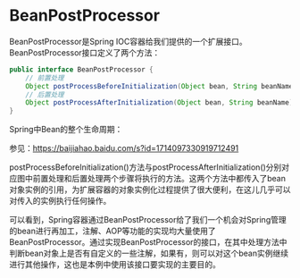 # BeanPostProcessor

BeanPostProcessor是Spring IOC容器给我们提供的一个扩展接口。BeanPostProcessor接口定义了两个方法：
```java
public interface BeanPostProcessor {
    // 前置处理
    Object postProcessBeforeInitialization(Object bean, String beanName) throws BeansException;
    // 后置处理
    Object postProcessAfterInitialization(Object bean, String beanName) throws BeansException;
}
```

Spring中Bean的整个生命周期：

参见：https://baijiahao.baidu.com/s?id=1714097330919712491

postProcessBeforeInitialization()方法与postProcessAfterInitialization()分别对应图中前置处理和后置处理两个步骤将执行的方法。这两个方法中都传入了bean对象实例的引用，为扩展容器的对象实例化过程提供了很大便利，在这儿几乎可以对传入的实例执行任何操作。

可以看到，Spring容器通过BeanPostProcessor给了我们一个机会对Spring管理的bean进行再加工，注解、AOP等功能的实现均大量使用了BeanPostProcessor。通过实现BeanPostProcessor的接口，在其中处理方法中判断bean对象上是否有自定义的一些注解，如果有，则可以对这个bean实例继续进行其他操作，这也是本例中使用该接口要实现的主要目的。